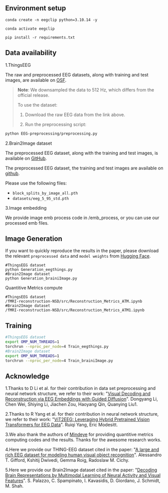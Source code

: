 ## Environment setup

```
conda create -n eegclip python=3.10.14 -y 

conda activate eegclip

pip install -r requirements.txt
```

## Data availability

1.ThingsEEG

The raw and preprocessed EEG datasets, along with training and test images, are available on [OSF](https://osf.io/3jk45/). 

> **Note**: We downsampled the data to 512 Hz, which differs from the official release. 
>
> To use the dataset: 
>
> 1. Download the raw EEG data from the link above. 
>
> 2. Run the preprocessing script:   

```bash   
python EEG-preprocessing/preprocessing.py
```

2.Brain2Image dataset

The preprocessed EEG dataset, along with the training and test images, is available on [GitHub](https://github.com/perceivelab/eeg_visual_classification).

The preprocessed EEG dataset, the training and test images are available on [github](https://github.com/perceivelab/eeg_visual_classification).

Please use the following files:
- `block_splits_by_image_all.pth`
- `datasets/eeg_5_95_std.pth`

3.Image embedding

We provide image emb process code in /emb_process, or you can use our processed emb files. 

## Image Generation

If you want to quickly reproduce the results in the paper, please download the relevant `preprocessed data` and `model weights` from [Hugging Face](https://huggingface.co/sarahgreenwood/eegclip/tree/main).

```
#ThingsEEG dataset
python Generation_eegthings.py
#Brain2Image dataset
python Generation_brainiImage.py
```

Quantitive Metrics compute

```
#ThingsEEG dataset
/fMRI-reconstruction-NSD/src/Reconstruction_Metrics_ATM.ipynb
#Brain2Image dataset
/fMRI-reconstruction-NSD/src/Reconstruction_Metrics_ATM1.ipynb
```

## Training

```bash
#ThingsEEG dataset
export OMP_NUM_THREADS=1
torchrun --nproc_per_node=4 Train_eegthings.py
#Brain2Image dataset
export OMP_NUM_THREADS=1
torchrun --nproc_per_node=4 Train_brainiImage.py
```

## Acknowledge

1.Thanks to D Li et al. for their contribution in data set preprocessing and neural network structure, we refer to their work:
"[Visual Decoding and Reconstruction via EEG Embeddings with Guided Diffusion](https://arxiv.org/pdf/2403.07721)".
Dongyang Li, Chen Wei, Shiying Li, Jiachen Zou, Haoyang Qin, Quanying Liu1.

2.Thanks to R Yang et al. for their contribution in neural network structure, we refer to their work:
"[ViT2EEG: Leveraging Hybrid Pretrained Vision Transformers for EEG Data](https://arxiv.org/pdf/2308.00454)".
Ruiqi Yang, Eric Modesitt.

3.We also thank the authors of [Mindeye](https://github.com/alldbi/MindsEye) for providing quantitive metrics computing codes and the results. Thanks for the awesome research works.

4.Here we provide our THING-EEG dataset cited in the paper:
"[A large and rich EEG dataset for modeling human visual object recognition](https://www.sciencedirect.com/science/article/pii/S1053811922008758?via%3Dihub)".
Alessandro T. Gifford, Kshitij Dwivedi, Gemma Roig, Radoslaw M. Cichy.

5.Here we provide our Brain2Image dataset cited in the paper:
"[Decoding Brain Representations by Multimodal Learning of Neural Activity and Visual Features](https://arxiv.org/abs/1810.10974)".
S. Palazzo, C. Spampinato, I. Kavasidis, D. Giordano, J. Schmidt, M. Shah.



